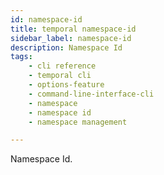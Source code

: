 ```yaml
---
id: namespace-id
title: temporal namespace-id
sidebar_label: namespace-id
description: Namespace Id
tags: 
    - cli reference
    - temporal cli
    - options-feature
    - command-line-interface-cli
    - namespace
    - namespace id
    - namespace management

---
```


Namespace Id.
